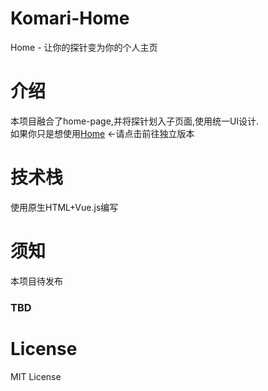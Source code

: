 # Komari-Home
Home - 让你的探针变为你的个人主页

# 介绍
本项目融合了home-page,并将探针划入子页面,使用统一UI设计.  
如果你只是想使用[Home](https://github.com/mogumc/home) ←请点击前往独立版本

# 技术栈
使用原生HTML+Vue.js编写

# 须知
本项目待发布
### TBD

# License
MIT License

